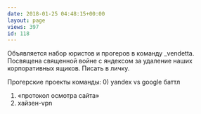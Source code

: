 ```yaml
---
date: 2018-01-25 04:48:15+00:00
layout: page
views: 397
id: 118
---
```


Объявляется набор юристов и прогеров в команду _vendetta. Посвящена священной войне с яндексом за удаление наших корпоративных ящиков. Писать в личку.

Прогерские проекты команды:
0) yandex vs google баттл 
1) «протокол осмотра сайта»
2) хайзен-vpn


